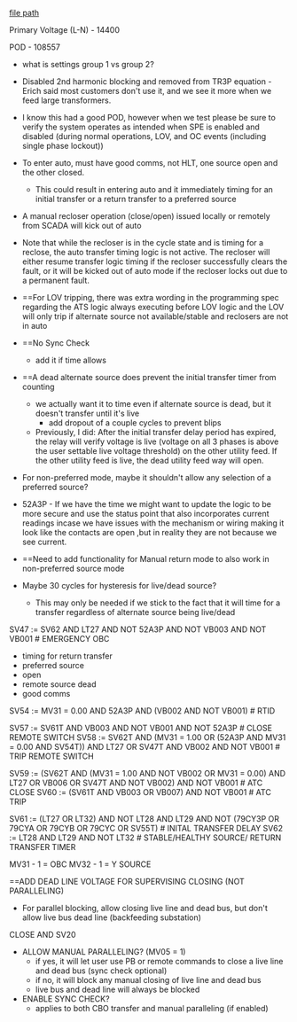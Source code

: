 
[file path](<file:///C:\Users\jnetherton\G&W Electric Co\US-PowerGridAutomation - Documents\_Lazer\125287 - West River Electric>)

Primary Voltage (L-N) - 14400

POD - 108557
- what is settings group 1 vs group 2?

- Disabled 2nd harmonic blocking and removed from TR3P equation - Erich said most customers don't use it, and we see it more when we feed large transformers.
- I know this had a good POD, however when we test please be sure to verify the system operates as intended when SPE is enabled and disabled (during normal operations, LOV, and OC events (including single phase lockout))
- To enter auto, must have good comms, not HLT, one source open and the other closed.
	- This could result in entering auto and it immediately timing for an initial transfer or a return transfer to a preferred source
- A manual recloser operation (close/open) issued locally or remotely from SCADA will kick out of auto
- Note that while the recloser is in the cycle state and is timing for a reclose, the auto transfer timing logic is not active. The recloser will either resume transfer logic timing if the recloser successfully clears the fault, or it will be kicked out of auto mode if the recloser locks out due to a permanent fault.
- ==For LOV tripping, there was extra wording in the programming spec regarding the ATS logic always executing before LOV logic and the LOV will only trip if alternate source not available/stable and reclosers are not in auto
- ==No Sync Check
	- add it if time allows
- ==A dead alternate source does prevent the initial transfer timer from counting
	- we actually want it to time even if alternate source is dead, but it doesn't transfer until it's live 
		- add dropout of a couple cycles to prevent blips
	- Previously, I did: After the initial transfer delay period has expired, the relay will verify voltage is live (voltage on all 3 phases is above the user settable live voltage threshold) on the other utility feed. If the other utility feed is live, the dead utility feed way will open.
- For non-preferred mode, maybe it shouldn't allow any selection of a preferred source?
- 52A3P - If we have the time we might want to update the logic to be more secure and use the status point that also incorporates current readings incase we have issues with the mechanism or wiring making it look like the contacts are open ,but in reality they are not because we see current.
- ==Need to add functionality for Manual return mode to also work in non-preferred source mode
- Maybe 30 cycles for hysteresis for live/dead source?
	- This may only be needed if we stick to the fact that it will time for a transfer regardless of alternate source being live/dead



SV47 := SV62 AND LT27 AND NOT 52A3P AND NOT VB003 AND NOT VB001 # EMERGENCY OBC
- timing for return transfer
- preferred source
- open
- remote source dead
- good comms

SV54 := MV31 = 0.00 AND 52A3P AND (VB002 AND NOT VB001) # RTID

SV57 := SV61T AND VB003 AND NOT VB001 AND NOT 52A3P # CLOSE REMOTE SWITCH
SV58 := SV62T AND (MV31 = 1.00 OR (52A3P AND MV31 = 0.00 AND SV54T)) AND LT27 OR SV47T AND VB002 AND NOT VB001 # TRIP REMOTE SWITCH

SV59 := (SV62T AND (MV31 = 1.00 AND NOT VB002 OR MV31 = 0.00) AND LT27 OR VB006 OR SV47T AND NOT VB002) AND NOT VB001 # ATC CLOSE
SV60 := (SV61T AND VB003 OR VB007) AND NOT VB001 # ATC TRIP

SV61 := (LT27 OR LT32) AND NOT LT28 AND LT29 AND NOT (79CY3P OR 79CYA OR 79CYB OR 79CYC OR SV55T) # INITAL TRANSFER DELAY
SV62 := LT28 AND LT29 AND NOT LT32 # STABLE/HEALTHY SOURCE/ RETURN TRANSFER TIMER

MV31 - 1 = OBC
MV32 - 1 = Y SOURCE

==ADD DEAD LINE VOLTAGE FOR SUPERVISING CLOSING (NOT PARALLELING)
- For parallel blocking, allow closing live line and dead bus, but don't allow live bus dead line (backfeeding substation)

CLOSE AND SV20
- ALLOW MANUAL PARALLELING? (MV05 = 1)
	- if yes, it will let user use PB or remote commands to close a live line and dead bus (sync check optional)
	- if no, it will block any manual closing of live line and dead bus
	- live bus and dead line will always be blocked
- ENABLE SYNC CHECK?
	- applies to both CBO transfer and manual paralleling (if enabled)